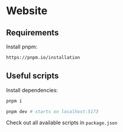 # Website

## Requirements

Install pnpm:

```bash
https://pnpm.io/installation
```

## Useful scripts

Install dependencies:

```bash
pnpm i
```

```bash
pnpm dev # starts on localhost:5173
```

Check out all available scripts in `package.json`
